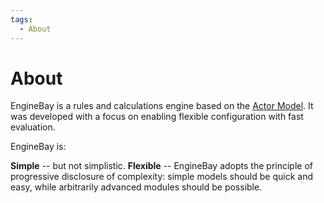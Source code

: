 ```yaml
---
tags:
  - About
---
```


# About

EngineBay is a rules and calculations engine based on the [Actor Model](https://proto.actor/). It was developed with a focus on enabling flexible configuration with fast evaluation.

EngineBay is:

**Simple** -- but not simplistic.
**Flexible** -- EngineBay adopts the principle of progressive disclosure of complexity: simple models should be quick and easy, while arbitrarily advanced modules should be possible.

